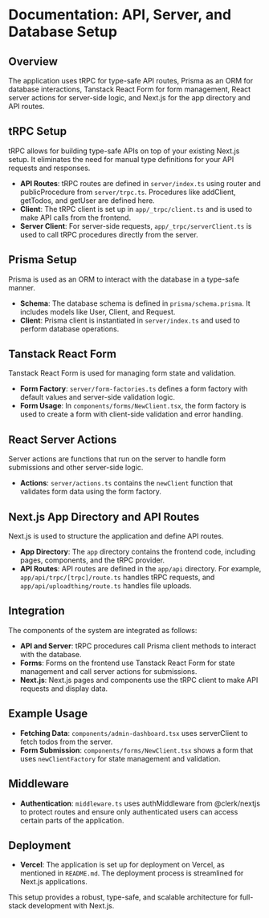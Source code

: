 # Documentation: API, Server, and Database Setup

## Overview

The application uses tRPC for type-safe API routes, Prisma as an ORM for database interactions, Tanstack React Form for form management, React server actions for server-side logic, and Next.js for the app directory and API routes.

## tRPC Setup

tRPC allows for building type-safe APIs on top of your existing Next.js setup. It eliminates the need for manual type definitions for your API requests and responses.

- **API Routes**: tRPC routes are defined in `server/index.ts` using router and publicProcedure from `server/trpc.ts`. Procedures like addClient, getTodos, and getUser are defined here.
- **Client**: The tRPC client is set up in `app/_trpc/client.ts` and is used to make API calls from the frontend.
- **Server Client**: For server-side requests, `app/_trpc/serverClient.ts` is used to call tRPC procedures directly from the server.

## Prisma Setup

Prisma is used as an ORM to interact with the database in a type-safe manner.

- **Schema**: The database schema is defined in `prisma/schema.prisma`. It includes models like User, Client, and Request.
- **Client**: Prisma client is instantiated in `server/index.ts` and used to perform database operations.

## Tanstack React Form

Tanstack React Form is used for managing form state and validation.

- **Form Factory**: `server/form-factories.ts` defines a form factory with default values and server-side validation logic.
- **Form Usage**: In `components/forms/NewClient.tsx`, the form factory is used to create a form with client-side validation and error handling.

## React Server Actions

Server actions are functions that run on the server to handle form submissions and other server-side logic.

- **Actions**: `server/actions.ts` contains the `newClient` function that validates form data using the form factory.

## Next.js App Directory and API Routes

Next.js is used to structure the application and define API routes.

- **App Directory**: The `app` directory contains the frontend code, including pages, components, and the tRPC provider.
- **API Routes**: API routes are defined in the `app/api` directory. For example, `app/api/trpc/[trpc]/route.ts` handles tRPC requests, and `app/api/uploadthing/route.ts` handles file uploads.

## Integration

The components of the system are integrated as follows:

- **API and Server**: tRPC procedures call Prisma client methods to interact with the database.
- **Forms**: Forms on the frontend use Tanstack React Form for state management and call server actions for submissions.
- **Next.js**: Next.js pages and components use the tRPC client to make API requests and display data.

## Example Usage

- **Fetching Data**: `components/admin-dashboard.tsx` uses serverClient to fetch todos from the server.
- **Form Submission**: `components/forms/NewClient.tsx` shows a form that uses `newClientFactory` for state management and validation.

## Middleware

- **Authentication**: `middleware.ts` uses authMiddleware from @clerk/nextjs to protect routes and ensure only authenticated users can access certain parts of the application.

## Deployment

- **Vercel**: The application is set up for deployment on Vercel, as mentioned in `README.md`. The deployment process is streamlined for Next.js applications.

This setup provides a robust, type-safe, and scalable architecture for full-stack development with Next.js.
